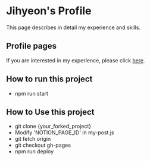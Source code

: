 # Jihyeon's Profile

This page describes in detail my experience and skills.

## Profile pages

If you are interested in my experience, please click [here](https://hajihyeon.github.io/profile/).

## How to run this project
- npm run start

## How to Use this project
- git clone {your_forked_project}
- Modify 'NOTION_PAGE_ID' in my-post.js
- git fetch origin
- git checkout gh-pages
- npm run deploy

